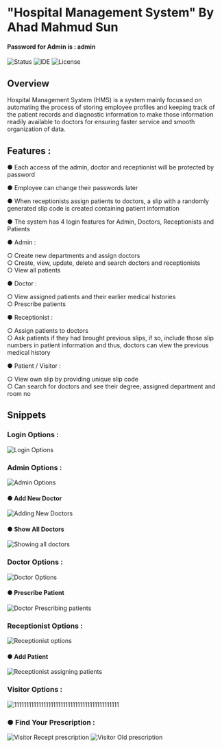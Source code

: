 # "Hospital Management System" By Ahad Mahmud Sun

#### Password for Admin is : admin

![Status](https://img.shields.io/badge/Status-Complete-brightgreen)
![IDE](https://img.shields.io/badge/IDE-Code::Blocks-blue)
![License](https://img.shields.io/badge/license-MIT-orange.svg)

## Overview 

Hospital Management System (HMS) is a system mainly focussed on automating the process of
storing employee profiles and keeping track of the patient records and diagnostic information to
make those information readily available to doctors for ensuring faster service and smooth
organization of data. 


## Features : 

● Each access of the admin, doctor and receptionist will be protected by password

● Employee can change their passwords later

● When receptionists assign patients to doctors, a slip with a randomly generated slip code
is created containing patient information

● The system has 4 login features for Admin, Doctors, Receptionists and Patients

● Admin :

  ○ Create new departments and assign doctors <br />
  ○ Create, view, update, delete and search doctors and receptionists<br />
  ○ View all patients
  
● Doctor :

  ○ View assigned patients and their earlier medical histories<br />
  ○ Prescribe patients
  
● Receptionist :

  ○ Assign patients to doctors<br />
  ○ Ask patients if they had brought previous slips, if so, include those slip numbers
    in patient information and thus, doctors can view the previous medical history
    
● Patient / Visitor :

○ View own slip by providing unique slip code<br />
○ Can search for doctors and see their degree, assigned department and room no

## Snippets
### Login Options : 
![Login Options](https://user-images.githubusercontent.com/57594776/97452354-d8cf0c00-195e-11eb-968b-d80e741ef585.JPG)

### Admin Options : 
![Admin Options](https://user-images.githubusercontent.com/57594776/97452711-39f6df80-195f-11eb-8d13-b6ffb9eb76f4.JPG)
#### ● Add New Doctor
![Adding New Doctors](https://user-images.githubusercontent.com/57594776/97453057-935f0e80-195f-11eb-8bfb-b93642cc99e3.JPG)
#### ● Show All Doctors
![Showing all doctors](https://user-images.githubusercontent.com/57594776/97453215-bab5db80-195f-11eb-8dec-5902d419d593.JPG)

### Doctor Options : 
![Doctor Options](https://user-images.githubusercontent.com/57594776/97453301-cacdbb00-195f-11eb-88d0-e72221f88820.JPG)
#### ● Prescribe Patient
![Doctor Prescribing patients](https://user-images.githubusercontent.com/57594776/97453433-ee910100-195f-11eb-8e05-0c9d64393e4b.JPG)

### Receptionist Options : 
![Receptionist options](https://user-images.githubusercontent.com/57594776/97453519-04062b00-1960-11eb-870d-8524efb6595d.JPG)
#### ● Add Patient 
![Receptionist assigning patients](https://user-images.githubusercontent.com/57594776/97453564-108a8380-1960-11eb-8406-f0cced12f126.JPG)

### Visitor Options : 
![1111111111111111111111111111111111111111111](https://user-images.githubusercontent.com/57594776/97455309-e934b600-1961-11eb-94c3-3ea947b921eb.JPG)
### ● Find Your Prescription :
![Visitor Recept prescription](https://user-images.githubusercontent.com/57594776/97453729-3879e700-1960-11eb-960d-e6bedb8433e4.JPG)
![Visitor Old prescription](https://user-images.githubusercontent.com/57594776/97453610-1c764580-1960-11eb-959c-becd22dc75d2.JPG)



